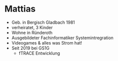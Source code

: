 # Mattias

- Geb. in Bergisch Gladbach 1981
- verheiratet, 3 Kinder
- Wohne in Ründeroth
- Ausgebildeter Fachinformatiker Systemintregration
- Videogames & alles was Strom hat!
- Seit 2019 bei GS1G
  - fTRACE Entwicklung

